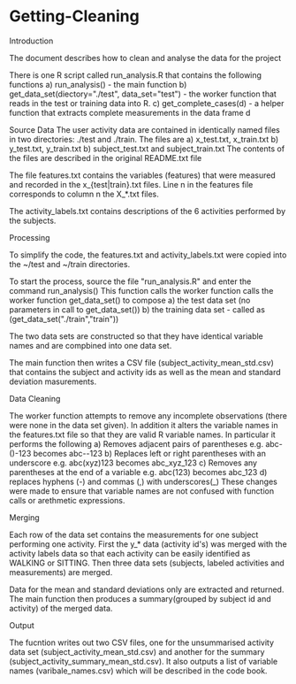 # Getting-Cleaning
Introduction

The document describes how to clean and analyse the data for the project

There is one R script called run_analysis.R that contains the following functions a) run_analysis() - the main function b) get_data_set(diectory="./test", data_set="test") - the worker function that reads in the test or training data into R. c) get_complete_cases(d) - a helper function that extracts complete measurements in the data frame d

Source Data The user activity data are contained in identically named files in two directories: ./test and ./train. The files are
a) x_test.txt, x_train.txt
b) y_test.txt, y_train.txt b) subject_test.txt and subject_train.txt The contents of the files are described in the original README.txt file

The file features.txt contains the variables (features) that were measured and recorded in the x_{test|train}.txt files. Line n in the features file corresponds to column n the X_*.txt files.

The activity_labels.txt contains descriptions of the 6 activities performed by the subjects.

Processing

To simplify the code, the features.txt and activity_labels.txt were copied into the ~/test and ~/train directories.

To start the process, source the file "run_analysis.R" and enter the command run_analysis() This function calls the worker function calls the worker function get_data_set() to compose a) the test data set (no parameters in call to get_data_set()) b) the training data set - called as (get_data_set("./train","train"))

The two data sets are constructed so that they have identical variable names and are compbined into one data set.

The main function then writes a CSV file (subject_activity_mean_std.csv) that contains the subject and activity ids as well as the mean and standard deviation masurements.

Data Cleaning

The worker function attempts to remove any incomplete observations (there were none in the data set given). In addition it alters the variable names in the features.txt file so that they are valid R variable names. In particular it performs the following a) Removes adjacent pairs of parentheses e.g. abc-()-123 becomes abc--123 b) Replaces left or right parentheses with an underscore e.g. abc(xyz)123 becomes
abc_xyz_123 c) Removes any parentheses at the end of a variable e.g. abc(123) becomes abc_123 d) replaces hyphens (-) and commas (,) with underscores(_) These changes were made to ensure that variable names are not confused with function calls or arethmetic expressions.

Merging

Each row of the data set contains the measurements for one subject performing one activity. First the y_* data (activity id's) was merged with the activity labels data so that each activity can be easily identified as WALKING or SITTING. Then three data sets (subjects, labeled activities and measurements) are merged.

Data for the mean and standard deviations only are extracted and returned. The main function then produces a summary(grouped by subject id and activity) of the merged data.

Output

The fucntion writes out two CSV files, one for the unsummarised activity data set (subject_activity_mean_std.csv) and another for the summary (subject_activity_summary_mean_std.csv). It also outputs a list of variable names (varibale_names.csv) which will be described in the code book.
